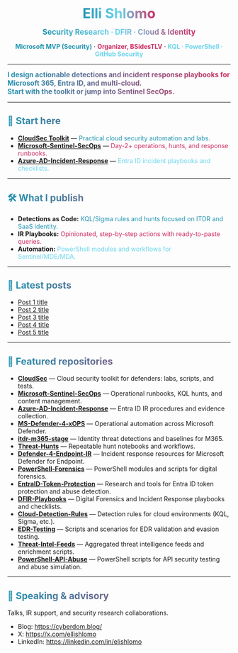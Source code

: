 <!-- README.md for eshlomo1 (Elli Shlomo) -->
<!-- Blue-pink ocean gradient styling for headers and key sections -->

<p align="center">
  <span style="font-size:2.2em; font-weight:bold; background: linear-gradient(90deg, #2193b0 0%, #6dd5ed 50%, #cc2b5e 100%); -webkit-background-clip: text; -webkit-text-fill-color: transparent; display:inline-block;">
    Elli Shlomo
  </span>
</p>

<p align="center">
  <span style="font-size:1.2em; font-weight:bold; background: linear-gradient(90deg, #2193b0 0%, #6dd5ed 50%, #cc2b5e 100%); -webkit-background-clip: text; -webkit-text-fill-color: transparent; display:inline-block;">
    Security Research · DFIR · Cloud &amp; Identity
  </span>
</p>

<p align="center">
  <span style="color:#2193b0; font-weight:bold;">Microsoft MVP (Security)</span> · 
  <span style="color:#cc2b5e; font-weight:bold;">Organizer, BSidesTLV</span> · 
  <span style="color:#6dd5ed; font-weight:bold;">KQL · PowerShell · GitHub Security</span>
</p>

---

<p>
  <span style="font-size:1.1em; font-weight:bold; background: linear-gradient(90deg, #2193b0 0%, #cc2b5e 100%); -webkit-background-clip: text; -webkit-text-fill-color: transparent; display:inline-block;">
    I design actionable detections and incident response playbooks for Microsoft 365, Entra ID, and multi-cloud.<br>
    <b>Start with the toolkit or jump into Sentinel SecOps.</b>
  </span>
</p>

---

<h2 style="background: linear-gradient(90deg, #2193b0 0%, #cc2b5e 100%); -webkit-background-clip: text; -webkit-text-fill-color: transparent;">
  🚀 Start here
</h2>

<ul>
  <li>
    <a href="https://github.com/eshlomo1/CloudSec"><b>CloudSec Toolkit</b></a> — <span style="color:#2193b0;">Practical cloud security automation and labs.</span>
  </li>
  <li>
    <a href="https://github.com/eshlomo1/Microsoft-Sentinel-SecOps"><b>Microsoft-Sentinel-SecOps</b></a> — <span style="color:#cc2b5e;">Day-2+ operations, hunts, and response runbooks.</span>
  </li>
  <li>
    <a href="https://github.com/eshlomo1/Azure-AD-Incident-Response"><b>Azure-AD-Incident-Response</b></a> — <span style="color:#6dd5ed;">Entra ID incident playbooks and checklists.</span>
  </li>
</ul>

---

<h2 style="background: linear-gradient(90deg, #2193b0 0%, #cc2b5e 100%); -webkit-background-clip: text; -webkit-text-fill-color: transparent;">
  🛠️ What I publish
</h2>

<ul>
  <li><b>Detections as Code:</b> <span style="color:#2193b0;">KQL/Sigma rules and hunts focused on ITDR and SaaS identity.</span></li>
  <li><b>IR Playbooks:</b> <span style="color:#cc2b5e;">Opinionated, step-by-step actions with ready-to-paste queries.</span></li>
  <li><b>Automation:</b> <span style="color:#6dd5ed;">PowerShell modules and workflows for Sentinel/MDE/MDA.</span></li>
</ul>

---

<h2 style="background: linear-gradient(90deg, #2193b0 0%, #cc2b5e 100%); -webkit-background-clip: text; -webkit-text-fill-color: transparent;">
  📢 Latest posts
</h2>

<!-- auto-updated via GitHub Actions -->
<ul>
  <li><a href="https://cyberdom.blog/?utm_source=github&utm_medium=profile">Post 1 title</a></li>
  <li><a href="https://cyberdom.blog/?utm_source=github&utm_medium=profile">Post 2 title</a></li>
  <li><a href="https://cyberdom.blog/?utm_source=github&utm_medium=profile">Post 3 title</a></li>
  <li><a href="https://cyberdom.blog/?utm_source=github&utm_medium=profile">Post 4 title</a></li>
  <li><a href="https://cyberdom.blog/?utm_source=github&utm_medium=profile">Post 5 title</a></li>
</ul>

---

<h2 style="background: linear-gradient(90deg, #2193b0 0%, #cc2b5e 100%); -webkit-background-clip: text; -webkit-text-fill-color: transparent;">
  🌊 Featured repositories
</h2>

<ul>
  <li><a href="https://github.com/eshlomo1/CloudSec"><b>CloudSec</b></a> — Cloud security toolkit for defenders: labs, scripts, and tests.</li>
  <li><a href="https://github.com/eshlomo1/Microsoft-Sentinel-SecOps"><b>Microsoft-Sentinel-SecOps</b></a> — Operational runbooks, KQL hunts, and content management.</li>
  <li><a href="https://github.com/eshlomo1/Azure-AD-Incident-Response"><b>Azure-AD-Incident-Response</b></a> — Entra ID IR procedures and evidence collection.</li>
  <li><a href="https://github.com/eshlomo1/MS-Defender-4-xOPS"><b>MS-Defender-4-xOPS</b></a> — Operational automation across Microsoft Defender.</li>
  <li><a href="https://github.com/eshlomo1/itdr-m365-stage"><b>itdr-m365-stage</b></a> — Identity threat detections and baselines for M365.</li>
  <li><a href="https://github.com/eshlomo1/Threat-Hunts"><b>Threat-Hunts</b></a> — Repeatable hunt notebooks and workflows.</li>
  <li><a href="https://github.com/eshlomo1/Defender-4-Endpoint-IR"><b>Defender-4-Endpoint-IR</b></a> — Incident response resources for Microsoft Defender for Endpoint.</li>
  <li><a href="https://github.com/eshlomo1/PowerShell-Forensics"><b>PowerShell-Forensics</b></a> — PowerShell modules and scripts for digital forensics.</li>
  <li><a href="https://github.com/eshlomo1/EntraID-Token-Protection"><b>EntraID-Token-Protection</b></a> — Research and tools for Entra ID token protection and abuse detection.</li>
  <li><a href="https://github.com/eshlomo1/DFIR-Playbooks"><b>DFIR-Playbooks</b></a> — Digital Forensics and Incident Response playbooks and checklists.</li>
  <li><a href="https://github.com/eshlomo1/Cloud-Detection-Rules"><b>Cloud-Detection-Rules</b></a> — Detection rules for cloud environments (KQL, Sigma, etc.).</li>
  <li><a href="https://github.com/eshlomo1/EDR-Testing"><b>EDR-Testing</b></a> — Scripts and scenarios for EDR validation and evasion testing.</li>
  <li><a href="https://github.com/eshlomo1/Threat-Intel-Feeds"><b>Threat-Intel-Feeds</b></a> — Aggregated threat intelligence feeds and enrichment scripts.</li>
  <li><a href="https://github.com/eshlomo1/PowerShell-API-Abuse"><b>PowerShell-API-Abuse</b></a> — PowerShell scripts for API security testing and abuse simulation.</li>
</ul>

---

<h2 style="background: linear-gradient(90deg, #2193b0 0%, #cc2b5e 100%); -webkit-background-clip: text; -webkit-text-fill-color: transparent;">
  🤝 Speaking &amp; advisory
</h2>

Talks, IR support, and security research collaborations.

<ul>
  <li>Blog: <a href="https://cyberdom.blog/">https://cyberdom.blog/</a></li>
  <li>X: <a href="https://x.com/ellishlomo">https://x.com/ellishlomo</a></li>
  <li>LinkedIn: <a href="https://linkedin.com/in/elishlomo">https://linkedin.com/in/elishlomo</a></li>
</ul>
